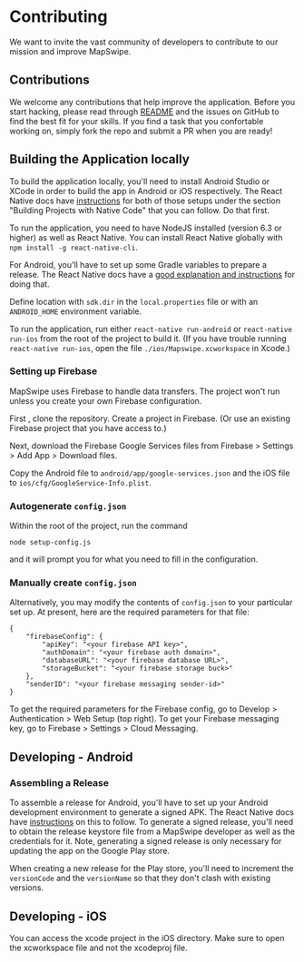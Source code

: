# Contributing
We want to invite the vast community of developers to contribute to our mission and improve MapSwipe.


## Contributions
We welcome any contributions that help improve the application. Before you start hacking, please read through [README](README.md) and the issues on GitHub to find the best fit for your skills. If you find a task that you confortable working on, simply fork the repo and submit a PR when you are ready!

## Building the Application locally

To build the application locally, you'll need to install Android Studio or XCode in order to build the app in Android or iOS respectively. The React Native docs have [instructions](https://facebook.github.io/react-native/docs/getting-started.html) for both of those setups under the section "Building Projects with Native Code" that you can follow. Do that first.

To run the application, you need to have NodeJS installed (version 6.3 or higher) as well as React Native. You can install React Native globally with `npm install -g react-native-cli`.

For Android, you'll have to set up some Gradle variables to prepare a release. The React Native docs have a [good explanation and instructions](https://facebook.github.io/react-native/docs/signed-apk-android.html) for doing that.

Define location with `sdk.dir` in the `local.properties` file or with an `ANDROID_HOME` environment variable.

To run the application, run either `react-native run-android` or `react-native run-ios` from the root of the project to build it. (If you have trouble running `react-native run-ios`, open the file `./ios/Mapswipe.xcworkspace` in Xcode.)

### Setting up Firebase
MapSwipe uses Firebase to handle data transfers. The project won't run unless you create your own Firebase configuration.

First , clone the repository. Create a project in Firebase. (Or use an existing Firebase project that you have access to.)

Next, download the Firebase Google Services files from Firebase > Settings > Add App > Download files.

Copy the Android file to `android/app/google-services.json` and the iOS file to `ios/cfg/GoogleService-Info.plist`.

### Autogenerate `config.json`

Within the root of the project, run the command

    node setup-config.js

and it will prompt you for what you need to fill in the configuration.

### Manually create `config.json`

Alternatively, you may modify the contents of `config.json` to your particular set up. At present, here are the required parameters for that file:


    {
        "firebaseConfig": {
            "apiKey": "<your firebase API key>",
            "authDomain": "<your firebase auth domain>",
            "databaseURL": "<your firebase database URL>",
            "storageBucket": "<your firebase storage buck>"
        },
        "senderID": "<your firebase messaging sender-id>"
    }

To get the required parameters for the Firebase config, go to Develop > Authentication > Web Setup (top right). To get your Firebase messaging key, go to Firebase > Settings > Cloud Messaging.


## Developing - Android

### Assembling a Release

To assemble a release for Android, you'll have to set up your Android development environment to generate a signed APK. The React Native docs have [instructions](https://facebook.github.io/react-native/docs/0.23/signed-apk-android.html) on this to follow. To generate a signed release, you'll need to obtain the release keystore file from a MapSwipe developer as well as the credentials for it. Note, generating a signed release is only necessary for updating the app on the Google Play store.

When creating a new release for the Play store, you'll need to increment the `versionCode` and the `versionName` so that they don't clash with existing versions.

## Developing - iOS
You can access the xcode project in the iOS directory. Make sure to open the xcworkspace file and not the xcodeproj file.
